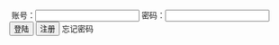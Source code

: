 <!DOCTYPE html>
<header>
    <meta charset="utf8">
    <title>兴悦图书管理系统</title>
</header>
<body>
    <div>
        <img src="" alt="">
        账号：<input>
        密码：<input>
        <button>登陆</button> <button>注册</button>
        <a>忘记密码</a>
    </div>
</body>
